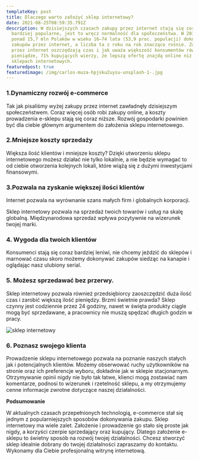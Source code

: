 ```yaml
---
templateKey: post
title: Dlaczego warto założyć sklep internetowy?
date: 2021-08-25T08:59:35.791Z
description: W dzisiejszych czasach zakupy przez internet stają się coraz
  bardziej popularne, jest to wręcz normalność dla społeczeństwa. W 2019 r.
  ponad 15,7 mln Polaków w wieku 16–74 lata (53,9 proc. populacji) dokonało
  zakupów przez internet, a liczba ta z roku na rok znacząco rośnie. Zakupy
  przez internet oszczędzają czas i jak uważa większość konsumentów również
  pieniądze, 71% kupujących wierzy, że lepszą ofertę znajdą online niż w
  sklepach internetowych.
featuredpost: true
featuredimage: /img/carlos-muza-hpjsku2uysu-unsplash-1-.jpg
---
```

### 1.Dynamiczny rozwój e-commerce 

Tak jak pisaliśmy wyżej zakupy przez internet zawładnęły dzisiejszym społeczeństwem. Coraz więcej osób robi zakupy online, a koszty prowadzenia e-sklepu stają się coraz niższe. Rozwój gospodarki powinien być dla ciebie głównym argumentem do założenia sklepu internetowego.

### 2.Mniejsze koszty sprzedaży

Większa ilość klientów i mniejsze koszty? Dzięki utworzeniu sklepu internetowego możesz działać nie tylko lokalnie, a nie będzie wymagać to od ciebie otworzenia kolejnych lokali, które wiążą się z dużymi inwestycjami finansowymi.

### 3.Pozwala na zyskanie większej ilości klientów

Internet pozwala na wyrównanie szans małych firm i globalnych korporacji. 

Sklep internetowy pozwala na sprzedaż twoich towarów i usług na skalę globalną. Międzynarodowa sprzedaż wpływa pozytywnie na wizerunek twojej marki.

### 4. Wygoda dla twoich klientów

Konsumenci stają się coraz bardziej leniwi, nie chcemy jeździć do sklepów i marnować czasu skoro możemy dokonywać zakupów siedząc na kanapie i  oglądając nasz ulubiony serial.

### 5. Możesz sprzedawać bez przerwy.

Sklep internetowy pozwala również przedsiębiorcy zaoszczędzić duża ilość czas i zarobić większą ilość pieniędzy. Brzmi świetnie prawda? Sklep czynny jest codziennie przez 24 godziny, nawet w święta produkty ciągle mogą być sprzedawane, a pracownicy nie muszą spędzać długich godzin w pracy.

![sklep internetowy](/img/fabian-irsara-67l-qujb14w-unsplash.jpg "sklep internetowy")

### 6. Poznasz swojego klienta 

Prowadzenie sklepu internetowego pozwala na poznanie naszych stałych jak i potencjalnych klientów. Możemy obserwować ruchy użytkowników na stronie oraz ich preferencje wyboru, dokładnie jak w sklepie stacjonarnym. Otrzymywanie opinii nigdy nie było tak łatwe, klienci mogą zostawiać nam komentarze, podnosi to wizerunek i rzetelność sklepu, a my otrzymujemy cenne informacje zwrotne dotyczące naszej działalności.

**Podsumowanie**

W aktualnych czasach przepełnionych technologią, e-commerce stał się jednym z popularniejszych sposobów dokonywania zakupu. Sklep internetowy ma wiele zalet. Założenie i prowadzenie go stało się proste jak nigdy, a korzyści czerpie sprzedający oraz kupujący. Dlatego założenie e-sklepu to świetny sposób na rozwój twojej działalności. Chcesz stworzyć sklep idealnie dobrany do twojej działalności zapraszamy do kontaktu. Wykonamy dla Ciebie profesjonalną witrynę internetową.